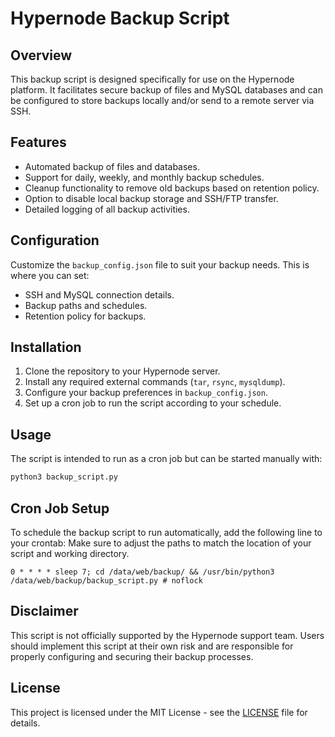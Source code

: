 # Hypernode Backup Script

## Overview
This backup script is designed specifically for use on the Hypernode platform. It facilitates secure backup of files and MySQL databases and can be configured to store backups locally and/or send to a remote server via SSH.

## Features
- Automated backup of files and databases.
- Support for daily, weekly, and monthly backup schedules.
- Cleanup functionality to remove old backups based on retention policy.
- Option to disable local backup storage and SSH/FTP transfer.
- Detailed logging of all backup activities.

## Configuration
Customize the `backup_config.json` file to suit your backup needs. This is where you can set:
- SSH and MySQL connection details.
- Backup paths and schedules.
- Retention policy for backups.

## Installation
1. Clone the repository to your Hypernode server.
2. Install any required external commands (`tar`, `rsync`, `mysqldump`).
3. Configure your backup preferences in `backup_config.json`.
4. Set up a cron job to run the script according to your schedule.

## Usage
The script is intended to run as a cron job but can be started manually with:

```bash
python3 backup_script.py
```

## Cron Job Setup
To schedule the backup script to run automatically, add the following line to your crontab:
Make sure to adjust the paths to match the location of your script and working directory.

```cron
0 * * * * sleep 7; cd /data/web/backup/ && /usr/bin/python3 /data/web/backup/backup_script.py # noflock
```

## Disclaimer
This script is not officially supported by the Hypernode support team. Users should implement this script at their own risk and are responsible for properly configuring and securing their backup processes.

## License
This project is licensed under the MIT License - see the [LICENSE](LICENSE) file for details.